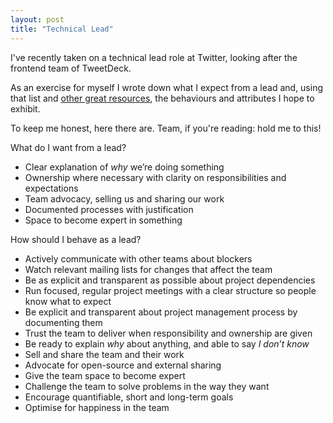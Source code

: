 ```yaml
---
layout: post
title: "Technical Lead"
---
```


I've recently taken on a technical lead role at Twitter, looking after the frontend team of TweetDeck.

As an exercise for myself I wrote down what I expect from a lead and, using that list and [other great resources](/2016/06/03/frontend-reading-list.html#professional-practice), the behaviours and attributes I hope to exhibit.

To keep me honest, here there are. Team, if you're reading: hold me to this!

What do I want from a lead?

- Clear explanation of *why* we’re doing something
- Ownership where necessary with clarity on responsibilities and expectations
- Team advocacy, selling us and sharing our work
- Documented processes with justification
- Space to become expert in something

How should I behave as a lead?

- Actively communicate with other teams about blockers
- Watch relevant mailing lists for changes that affect the team
- Be as explicit and transparent as possible about project dependencies
- Run focused, regular project meetings with a clear structure so people know what to expect
- Be explicit and transparent about project management process by documenting them
- Trust the team to deliver when responsibility and ownership are given
- Be ready to explain *why* about anything, and able to say *I don’t know*
- Sell and share the team and their work
- Advocate for open-source and external sharing
- Give the team space to become expert
- Challenge the team to solve problems in the way they want
- Encourage quantifiable, short and long-term goals
- Optimise for happiness in the team

